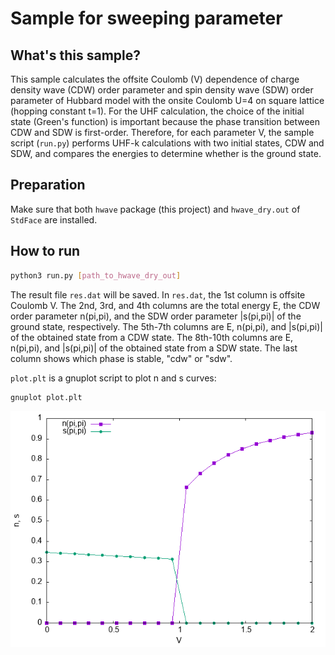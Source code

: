 # Sample for sweeping parameter

## What's this sample?

This sample calculates the offsite Coulomb (V) dependence of charge density wave (CDW) order parameter and spin density wave (SDW) order parameter of Hubbard model with the onsite Coulomb U=4 on square lattice (hopping constant t=1).
For the UHF calculation, the choice of the initial state (Green's function) is important because the phase transition between CDW and SDW is first-order.
Therefore, for each parameter V, the sample script (`run.py`) performs UHF-k calculations with two initial states, CDW and SDW, and compares the energies to determine whether is the ground state.

## Preparation

Make sure that both `hwave` package (this project) and `hwave_dry.out` of `StdFace` are installed.

## How to run

```bash
python3 run.py [path_to_hwave_dry_out]
```

The result file `res.dat` will be saved.
In `res.dat`, the 1st column is offsite Coulomb V.
The 2nd, 3rd, and 4th columns are the total energy E, the CDW order parameter n(pi,pi), and the SDW order parameter |s(pi,pi)| of the ground state, respectively.
The 5th-7th columns are E, n(pi,pi), and |s(pi,pi)| of the obtained state from a CDW state.
The 8th-10th columns are E, n(pi,pi), and |s(pi,pi)| of the obtained state from a SDW state.
The last column shows which phase is stable, "cdw" or "sdw".

`plot.plt` is a gnuplot script to plot n and s curves:

```bash
gnuplot plot.plt
```

![V dependence of n and s](./reference/cdw_sdw.png)
